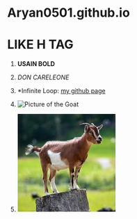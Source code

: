 # Aryan0501.github.io

# LIKE H TAG

1. **USAIN BOLD**

1. *DON CARELEONE*

1. *Infinite Loop: [my github page](https://aryan0501.github.io/)

1. ![Picture of the Goat](https://upload.wikimedia.org/wikipedia/commons/3/3c/Cristiano_Ronaldo.jpg)

1. ![Picture of the Goat](download.jpg)





